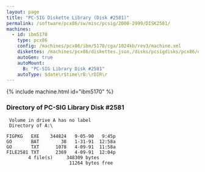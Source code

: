 ```yaml
---
layout: page
title: "PC-SIG Diskette Library (Disk #2581)"
permalink: /software/pcx86/sw/misc/pcsig/2000-2999/DISK2581/
machines:
  - id: ibm5170
    type: pcx86
    config: /machines/pcx86/ibm/5170/cga/1024kb/rev3/machine.xml
    diskettes: /machines/pcx86/diskettes.json,/disks/pcsigdisks/pcx86/diskettes.json
    autoGen: true
    autoMount:
      B: "PC-SIG Library Disk #2581"
    autoType: $date\r$time\rB:\rDIR\r
---
```


{% include machine.html id="ibm5170" %}

### Directory of PC-SIG Library Disk #2581

     Volume in drive A has no label
     Directory of A:\

    FIGPKG   EXE    344824   9-05-90   9:45p
    GO       BAT        38   1-31-91  12:58a
    GO       TXT      1078   4-09-91  11:58a
    FILE2581 TXT      2369   4-09-91  12:04p
            4 file(s)     348309 bytes
                           11264 bytes free

